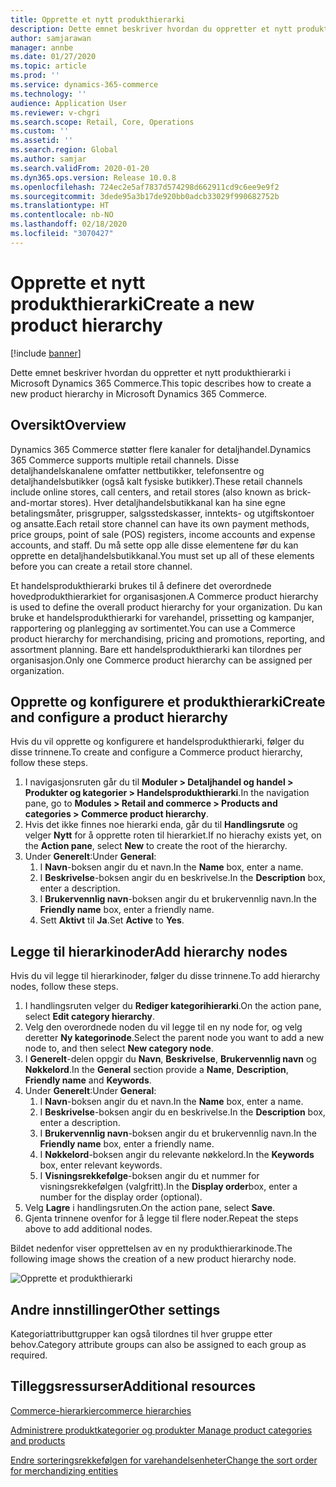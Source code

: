 ```yaml
---
title: Opprette et nytt produkthierarki
description: Dette emnet beskriver hvordan du oppretter et nytt produkthierarki i Microsoft Dynamics 365 Commerce.
author: samjarawan
manager: annbe
ms.date: 01/27/2020
ms.topic: article
ms.prod: ''
ms.service: dynamics-365-commerce
ms.technology: ''
audience: Application User
ms.reviewer: v-chgri
ms.search.scope: Retail, Core, Operations
ms.custom: ''
ms.assetid: ''
ms.search.region: Global
ms.author: samjar
ms.search.validFrom: 2020-01-20
ms.dyn365.ops.version: Release 10.0.8
ms.openlocfilehash: 724ec2e5af7837d574298d662911cd9c6ee9e9f2
ms.sourcegitcommit: 3dede95a3b17de920bb0adcb33029f990682752b
ms.translationtype: HT
ms.contentlocale: nb-NO
ms.lasthandoff: 02/18/2020
ms.locfileid: "3070427"
---
```

# <a name="create-a-new-product-hierarchy"></a><span data-ttu-id="8b17c-103">Opprette et nytt produkthierarki</span><span class="sxs-lookup"><span data-stu-id="8b17c-103">Create a new product hierarchy</span></span>


[!include [banner](includes/banner.md)]

<span data-ttu-id="8b17c-104">Dette emnet beskriver hvordan du oppretter et nytt produkthierarki i Microsoft Dynamics 365 Commerce.</span><span class="sxs-lookup"><span data-stu-id="8b17c-104">This topic describes how to create a new product hierarchy in Microsoft Dynamics 365 Commerce.</span></span>

## <a name="overview"></a><span data-ttu-id="8b17c-105">Oversikt</span><span class="sxs-lookup"><span data-stu-id="8b17c-105">Overview</span></span>

<span data-ttu-id="8b17c-106">Dynamics 365 Commerce støtter flere kanaler for detaljhandel.</span><span class="sxs-lookup"><span data-stu-id="8b17c-106">Dynamics 365 Commerce supports multiple retail channels.</span></span> <span data-ttu-id="8b17c-107">Disse detaljhandelskanalene omfatter nettbutikker, telefonsentre og detaljhandelsbutikker (også kalt fysiske butikker).</span><span class="sxs-lookup"><span data-stu-id="8b17c-107">These retail channels include online stores, call centers, and retail stores (also known as brick-and-mortar stores).</span></span> <span data-ttu-id="8b17c-108">Hver detaljhandelsbutikkanal kan ha sine egne betalingsmåter, prisgrupper, salgsstedskasser, inntekts- og utgiftskontoer og ansatte.</span><span class="sxs-lookup"><span data-stu-id="8b17c-108">Each retail store channel can have its own payment methods, price groups, point of sale (POS) registers, income accounts and expense accounts, and staff.</span></span> <span data-ttu-id="8b17c-109">Du må sette opp alle disse elementene før du kan opprette en detaljhandelsbutikkanal.</span><span class="sxs-lookup"><span data-stu-id="8b17c-109">You must set up all of these elements before you can create a retail store channel.</span></span> 

<span data-ttu-id="8b17c-110">Et handelsprodukthierarki brukes til å definere det overordnede hovedprodukthierarkiet for organisasjonen.</span><span class="sxs-lookup"><span data-stu-id="8b17c-110">A Commerce product hierarchy is used to define the overall product hierarchy for your organization.</span></span> <span data-ttu-id="8b17c-111">Du kan bruke et handelsprodukthierarki for varehandel, prissetting og kampanjer, rapportering og planlegging av sortimentet.</span><span class="sxs-lookup"><span data-stu-id="8b17c-111">You can use a Commerce product hierarchy for merchandising, pricing and promotions, reporting, and assortment planning.</span></span> <span data-ttu-id="8b17c-112">Bare ett handelsprodukthierarki kan tilordnes per organisasjon.</span><span class="sxs-lookup"><span data-stu-id="8b17c-112">Only one Commerce product hierarchy can be assigned per organization.</span></span>

## <a name="create-and-configure-a-product-hierarchy"></a><span data-ttu-id="8b17c-113">Opprette og konfigurere et produkthierarki</span><span class="sxs-lookup"><span data-stu-id="8b17c-113">Create and configure a product hierarchy</span></span>

<span data-ttu-id="8b17c-114">Hvis du vil opprette og konfigurere et handelsprodukthierarki, følger du disse trinnene.</span><span class="sxs-lookup"><span data-stu-id="8b17c-114">To create and configure a Commerce product hierarchy, follow these steps.</span></span>

1. <span data-ttu-id="8b17c-115">I navigasjonsruten går du til **Moduler \> Detaljhandel og handel \> Produkter og kategorier \> Handelsprodukthierarki**.</span><span class="sxs-lookup"><span data-stu-id="8b17c-115">In the navigation pane, go to **Modules \> Retail and commerce \> Products and categories \> Commerce product hierarchy**.</span></span>
1. <span data-ttu-id="8b17c-116">Hvis det ikke finnes noe hierarki enda, går du til **Handlingsrute** og velger **Nytt** for å opprette roten til hierarkiet.</span><span class="sxs-lookup"><span data-stu-id="8b17c-116">If no hierachy exists yet, on the **Action pane**, select **New** to create the root of the hierarchy.</span></span>
1. <span data-ttu-id="8b17c-117">Under **Generelt**:</span><span class="sxs-lookup"><span data-stu-id="8b17c-117">Under **General**:</span></span>
    1. <span data-ttu-id="8b17c-118">I **Navn**-boksen angir du et navn.</span><span class="sxs-lookup"><span data-stu-id="8b17c-118">In the **Name** box, enter a name.</span></span>
    1. <span data-ttu-id="8b17c-119">I **Beskrivelse**-boksen angir du en beskrivelse.</span><span class="sxs-lookup"><span data-stu-id="8b17c-119">In the **Description** box, enter a description.</span></span>
    1. <span data-ttu-id="8b17c-120">I **Brukervennlig navn**-boksen angir du et brukervennlig navn.</span><span class="sxs-lookup"><span data-stu-id="8b17c-120">In the **Friendly name** box, enter a friendly name.</span></span>
    1. <span data-ttu-id="8b17c-121">Sett **Aktivt** til **Ja**.</span><span class="sxs-lookup"><span data-stu-id="8b17c-121">Set **Active** to **Yes**.</span></span>

## <a name="add-hierarchy-nodes"></a><span data-ttu-id="8b17c-122">Legge til hierarkinoder</span><span class="sxs-lookup"><span data-stu-id="8b17c-122">Add hierarchy nodes</span></span>

<span data-ttu-id="8b17c-123">Hvis du vil legge til hierarkinoder, følger du disse trinnene.</span><span class="sxs-lookup"><span data-stu-id="8b17c-123">To add hierarchy nodes, follow these steps.</span></span>

1. <span data-ttu-id="8b17c-124">I handlingsruten velger du **Rediger kategorihierarki**.</span><span class="sxs-lookup"><span data-stu-id="8b17c-124">On the action pane, select **Edit category hierarchy**.</span></span>
1. <span data-ttu-id="8b17c-125">Velg den overordnede noden du vil legge til en ny node for, og velg deretter **Ny kategorinode**.</span><span class="sxs-lookup"><span data-stu-id="8b17c-125">Select the parent node you want to add a new node to, and then select **New category node**.</span></span>
1. <span data-ttu-id="8b17c-126">I **Generelt**-delen oppgir du **Navn**, **Beskrivelse**, **Brukervennlig navn** og **Nøkkelord**.</span><span class="sxs-lookup"><span data-stu-id="8b17c-126">In the **General** section provide a **Name**, **Description**, **Friendly name** and **Keywords**.</span></span>
1. <span data-ttu-id="8b17c-127">Under **Generelt**:</span><span class="sxs-lookup"><span data-stu-id="8b17c-127">Under **General**:</span></span>
    1. <span data-ttu-id="8b17c-128">I **Navn**-boksen angir du et navn.</span><span class="sxs-lookup"><span data-stu-id="8b17c-128">In the **Name** box, enter a name.</span></span>
    1. <span data-ttu-id="8b17c-129">I **Beskrivelse**-boksen angir du en beskrivelse.</span><span class="sxs-lookup"><span data-stu-id="8b17c-129">In the **Description** box, enter a description.</span></span>
    1. <span data-ttu-id="8b17c-130">I **Brukervennlig navn**-boksen angir du et brukervennlig navn.</span><span class="sxs-lookup"><span data-stu-id="8b17c-130">In the **Friendly name** box, enter a friendly name.</span></span>
    1. <span data-ttu-id="8b17c-131">I **Nøkkelord**-boksen angir du relevante nøkkelord.</span><span class="sxs-lookup"><span data-stu-id="8b17c-131">In the **Keywords** box, enter relevant keywords.</span></span>
    1. <span data-ttu-id="8b17c-132">I **Visningsrekkefølge**-boksen angir du et nummer for visningsrekkefølgen (valgfritt).</span><span class="sxs-lookup"><span data-stu-id="8b17c-132">In the **Display order**box, enter a number for the display order (optional).</span></span>
1. <span data-ttu-id="8b17c-133">Velg **Lagre** i handlingsruten.</span><span class="sxs-lookup"><span data-stu-id="8b17c-133">On the action pane, select **Save**.</span></span>
1. <span data-ttu-id="8b17c-134">Gjenta trinnene ovenfor for å legge til flere noder.</span><span class="sxs-lookup"><span data-stu-id="8b17c-134">Repeat the steps above to add additional nodes.</span></span>

<span data-ttu-id="8b17c-135">Bildet nedenfor viser opprettelsen av en ny produkthierarkinode.</span><span class="sxs-lookup"><span data-stu-id="8b17c-135">The following image shows the creation of a new product hierarchy node.</span></span>

![Opprette et produkthierarki](media/create-product-hierarchy.png)

## <a name="other-settings"></a><span data-ttu-id="8b17c-137">Andre innstillinger</span><span class="sxs-lookup"><span data-stu-id="8b17c-137">Other settings</span></span>

<span data-ttu-id="8b17c-138">Kategoriattributtgrupper kan også tilordnes til hver gruppe etter behov.</span><span class="sxs-lookup"><span data-stu-id="8b17c-138">Category attribute groups can also be assigned to each group as required.</span></span>  

## <a name="additional-resources"></a><span data-ttu-id="8b17c-139">Tilleggsressurser</span><span class="sxs-lookup"><span data-stu-id="8b17c-139">Additional resources</span></span>

[<span data-ttu-id="8b17c-140">Commerce-hierarkier</span><span class="sxs-lookup"><span data-stu-id="8b17c-140">commerce hierarchies</span></span>](retail-hierarchies.md)

[<span data-ttu-id="8b17c-141">Administrere produktkategorier og produkter </span><span class="sxs-lookup"><span data-stu-id="8b17c-141">Manage product categories and products </span></span>](category-management-product-creation.md)

[<span data-ttu-id="8b17c-142">Endre sorteringsrekkefølgen for varehandelsenheter</span><span class="sxs-lookup"><span data-stu-id="8b17c-142">Change the sort order for merchandizing entities</span></span>](custom-order-categories-nav-retail-prod-hierarchy.md)
